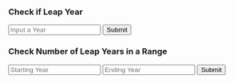 <p id="test"></p>

<script>

function numberOfLeapYears(year1, year2) {

    result = document.getElementById("numberOfLeapYearsResult");

    fetch('https://music.nighthawkcodingsociety.tk/api/calendar/numberOfLeapYears/' + year1 + "-" + year2)
    .then(response => response.json())
    .then(data => {

        console.log(data);

        result.innerHTML = "Leap Years between " + year1 + "and " + year2 + ": " + data.numberOfLeapYears;

    })
}

function getYear1(){
    let inputYear1 = document.getElementById("inputYear1").value;
    return inputYear1;
}

function getYear2(){
    let inputYear2 = document.getElementById("inputYear2").value;
    return inputYear2;
}

function getYear(){
    let inputYear = document.getElementById("inputYear").value;
    return inputYear;
}


function isLeapYear(year) {

    result = document.getElementById("isLeapYearResult");

    fetch('https://music.nighthawkcodingsociety.tk/api/calendar/isLeapYear/' + year)
    .then(response => response.json())
    .then(data => {

        console.log(data);

        result.innerHTML = "Is " + year + " a leap year: " + data.isLeapYear;

    })
}

</script>

### Check if Leap Year
<input id="inputYear" placeholder="Input a Year">
<button onclick="isLeapYear(getYear())">Submit</button>
<p id="isLeapYearResult"></p>

### Check Number of Leap Years in a Range
<input id="inputYear1" placeholder="Starting Year">
    <input id="inputYear2" placeholder="Ending Year">
    <button onclick="numberOfLeapYears(getYear1(), getYear2())">Submit</button>
<p id="numberOfLeapYearsResult"></p>
